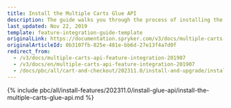 ```yaml
---
title: Install the Multiple Carts Glue API
description: The guide walks you through the process of installing the Multiple Carts API feature into the project.
last_updated: Nov 22, 2019
template: feature-integration-guide-template
originalLink: https://documentation.spryker.com/v3/docs/multiple-carts-api-feature-integration-201907
originalArticleId: 0b3107fb-825e-481e-bb6d-27e13f4a7d0f
redirect_from:
  - /v3/docs/multiple-carts-api-feature-integration-201907
  - /v3/docs/en/multiple-carts-api-feature-integration-201907
  - /docs/pbc/all/cart-and-checkout/202311.0/install-and-upgrade/install-glue-api/install-the-multiple-carts-glue-api.html
---
```


{% include pbc/all/install-features/202311.0/install-glue-api/install-the-multiple-carts-glue-api.md %} <!-- To edit, see /_includes/pbc/all/install-features/202311.0/install-glue-api/install-the-multiple-carts-glue-api.md -->
